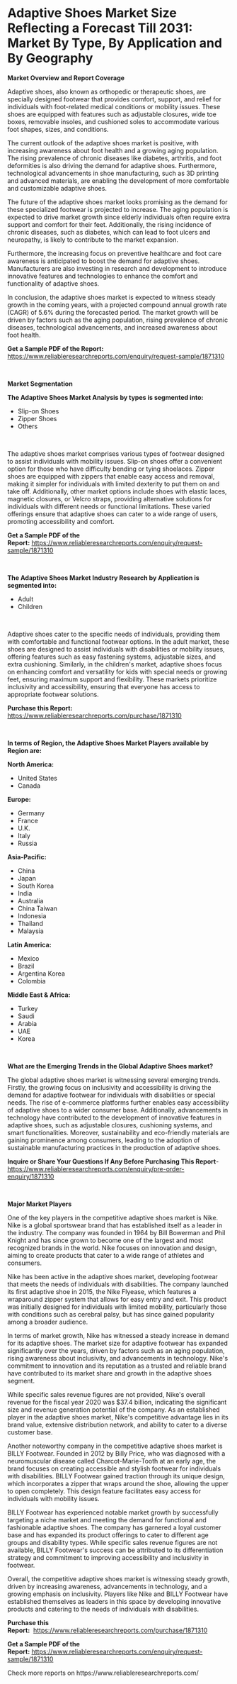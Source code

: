 <p><h1>Adaptive Shoes Market Size Reflecting a Forecast Till 2031: Market By Type, By Application and By Geography</h1></p><p><strong>Market Overview and Report Coverage</strong></p>
<p><p>Adaptive shoes, also known as orthopedic or therapeutic shoes, are specially designed footwear that provides comfort, support, and relief for individuals with foot-related medical conditions or mobility issues. These shoes are equipped with features such as adjustable closures, wide toe boxes, removable insoles, and cushioned soles to accommodate various foot shapes, sizes, and conditions.</p><p>The current outlook of the adaptive shoes market is positive, with increasing awareness about foot health and a growing aging population. The rising prevalence of chronic diseases like diabetes, arthritis, and foot deformities is also driving the demand for adaptive shoes. Furthermore, technological advancements in shoe manufacturing, such as 3D printing and advanced materials, are enabling the development of more comfortable and customizable adaptive shoes.</p><p>The future of the adaptive shoes market looks promising as the demand for these specialized footwear is projected to increase. The aging population is expected to drive market growth since elderly individuals often require extra support and comfort for their feet. Additionally, the rising incidence of chronic diseases, such as diabetes, which can lead to foot ulcers and neuropathy, is likely to contribute to the market expansion.</p><p>Furthermore, the increasing focus on preventive healthcare and foot care awareness is anticipated to boost the demand for adaptive shoes. Manufacturers are also investing in research and development to introduce innovative features and technologies to enhance the comfort and functionality of adaptive shoes.</p><p>In conclusion, the adaptive shoes market is expected to witness steady growth in the coming years, with a projected compound annual growth rate (CAGR) of 5.6% during the forecasted period. The market growth will be driven by factors such as the aging population, rising prevalence of chronic diseases, technological advancements, and increased awareness about foot health.</p></p>
<p><strong>Get a Sample PDF of the Report:</strong> <a href="https://www.reliableresearchreports.com/enquiry/request-sample/1871310">https://www.reliableresearchreports.com/enquiry/request-sample/1871310</a></p>
<p>&nbsp;</p>
<p><strong>Market Segmentation</strong></p>
<p><strong>The Adaptive Shoes Market Analysis by types is segmented into:</strong></p>
<p><ul><li>Slip-on Shoes</li><li>Zipper Shoes</li><li>Others</li></ul></p>
<p>&nbsp;</p>
<p><p>The adaptive shoes market comprises various types of footwear designed to assist individuals with mobility issues. Slip-on shoes offer a convenient option for those who have difficulty bending or tying shoelaces. Zipper shoes are equipped with zippers that enable easy access and removal, making it simpler for individuals with limited dexterity to put them on and take off. Additionally, other market options include shoes with elastic laces, magnetic closures, or Velcro straps, providing alternative solutions for individuals with different needs or functional limitations. These varied offerings ensure that adaptive shoes can cater to a wide range of users, promoting accessibility and comfort.</p></p>
<p><strong>Get a Sample PDF of the Report:</strong>&nbsp;<a href="https://www.reliableresearchreports.com/enquiry/request-sample/1871310">https://www.reliableresearchreports.com/enquiry/request-sample/1871310</a></p>
<p>&nbsp;</p>
<p><strong>The Adaptive Shoes Market Industry Research by Application is segmented into:</strong></p>
<p><ul><li>Adult</li><li>Children</li></ul></p>
<p>&nbsp;</p>
<p><p>Adaptive shoes cater to the specific needs of individuals, providing them with comfortable and functional footwear options. In the adult market, these shoes are designed to assist individuals with disabilities or mobility issues, offering features such as easy fastening systems, adjustable sizes, and extra cushioning. Similarly, in the children's market, adaptive shoes focus on enhancing comfort and versatility for kids with special needs or growing feet, ensuring maximum support and flexibility. These markets prioritize inclusivity and accessibility, ensuring that everyone has access to appropriate footwear solutions.</p></p>
<p><strong>Purchase this Report:</strong>&nbsp; <a href="https://www.reliableresearchreports.com/purchase/1871310">https://www.reliableresearchreports.com/purchase/1871310</a></p>
<p>&nbsp;</p>
<p><strong>In terms of Region, the Adaptive Shoes Market Players available by Region are:</strong></p>
<p>
    <p> <strong> North America: </strong>
        <ul>
            <li>United States</li>
            <li>Canada</li>
        </ul>
        </p> 
    <p> <strong> Europe: </strong>
        <ul>
            <li>Germany</li>
            <li>France</li>
            <li>U.K.</li>
            <li>Italy</li>
            <li>Russia</li>
        </ul>
        </p> 
    <p> <strong> Asia-Pacific: </strong>
        <ul>
            <li>China</li>
            <li>Japan</li>
            <li>South Korea</li>
            <li>India</li>
            <li>Australia</li>
            <li>China Taiwan</li>
            <li>Indonesia</li>
            <li>Thailand</li>
            <li>Malaysia</li>
        </ul>
        </p> 
    <p> <strong> Latin America: </strong>
        <ul>
            <li>Mexico</li>
            <li>Brazil</li>
            <li>Argentina Korea</li>
            <li>Colombia</li>
        </ul>
        </p> 
    <p> <strong> Middle East & Africa: </strong>
        <ul>
            <li>Turkey</li>
            <li>Saudi</li>
            <li>Arabia</li>
            <li>UAE</li>
            <li>Korea</li>
        </ul>
    </p>
    </p>
<p>&nbsp;</p>
<p><strong>What are the Emerging Trends in the Global Adaptive Shoes market?</strong></p>
<p><p>The global adaptive shoes market is witnessing several emerging trends. Firstly, the growing focus on inclusivity and accessibility is driving the demand for adaptive footwear for individuals with disabilities or special needs. The rise of e-commerce platforms further enables easy accessibility of adaptive shoes to a wider consumer base. Additionally, advancements in technology have contributed to the development of innovative features in adaptive shoes, such as adjustable closures, cushioning systems, and smart functionalities. Moreover, sustainability and eco-friendly materials are gaining prominence among consumers, leading to the adoption of sustainable manufacturing practices in the production of adaptive shoes.</p></p>
<p><strong>Inquire or Share Your Questions If Any Before Purchasing This Report</strong>- <a href="https://www.reliableresearchreports.com/enquiry/pre-order-enquiry/1871310">https://www.reliableresearchreports.com/enquiry/pre-order-enquiry/1871310</a></p>
<p>&nbsp;</p>
<p><strong>Major Market Players</strong></p>
<p><p>One of the key players in the competitive adaptive shoes market is Nike. Nike is a global sportswear brand that has established itself as a leader in the industry. The company was founded in 1964 by Bill Bowerman and Phil Knight and has since grown to become one of the largest and most recognized brands in the world. Nike focuses on innovation and design, aiming to create products that cater to a wide range of athletes and consumers.</p><p>Nike has been active in the adaptive shoes market, developing footwear that meets the needs of individuals with disabilities. The company launched its first adaptive shoe in 2015, the Nike Flyease, which features a wraparound zipper system that allows for easy entry and exit. This product was initially designed for individuals with limited mobility, particularly those with conditions such as cerebral palsy, but has since gained popularity among a broader audience.</p><p>In terms of market growth, Nike has witnessed a steady increase in demand for its adaptive shoes. The market size for adaptive footwear has expanded significantly over the years, driven by factors such as an aging population, rising awareness about inclusivity, and advancements in technology. Nike's commitment to innovation and its reputation as a trusted and reliable brand have contributed to its market share and growth in the adaptive shoes segment.</p><p>While specific sales revenue figures are not provided, Nike's overall revenue for the fiscal year 2020 was $37.4 billion, indicating the significant size and revenue generation potential of the company. As an established player in the adaptive shoes market, Nike's competitive advantage lies in its brand value, extensive distribution network, and ability to cater to a diverse customer base.</p><p>Another noteworthy company in the competitive adaptive shoes market is BILLY Footwear. Founded in 2012 by Billy Price, who was diagnosed with a neuromuscular disease called Charcot-Marie-Tooth at an early age, the brand focuses on creating accessible and stylish footwear for individuals with disabilities. BILLY Footwear gained traction through its unique design, which incorporates a zipper that wraps around the shoe, allowing the upper to open completely. This design feature facilitates easy access for individuals with mobility issues.</p><p>BILLY Footwear has experienced notable market growth by successfully targeting a niche market and meeting the demand for functional and fashionable adaptive shoes. The company has garnered a loyal customer base and has expanded its product offerings to cater to different age groups and disability types. While specific sales revenue figures are not available, BILLY Footwear's success can be attributed to its differentiation strategy and commitment to improving accessibility and inclusivity in footwear.</p><p>Overall, the competitive adaptive shoes market is witnessing steady growth, driven by increasing awareness, advancements in technology, and a growing emphasis on inclusivity. Players like Nike and BILLY Footwear have established themselves as leaders in this space by developing innovative products and catering to the needs of individuals with disabilities.</p></p>
<p><strong>Purchase this Report:</strong>&nbsp;&nbsp;<a href="https://www.reliableresearchreports.com/purchase/1871310">https://www.reliableresearchreports.com/purchase/1871310</a></p>
<p></p>
<p><strong>Get a Sample PDF of the Report:</strong>&nbsp;<a href="https://www.reliableresearchreports.com/enquiry/request-sample/1871310">https://www.reliableresearchreports.com/enquiry/request-sample/1871310</a></p>
<p>Check more reports on https://www.reliableresearchreports.com/</p>